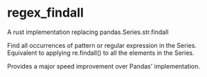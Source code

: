 # regex_findall
A rust implementation replacing pandas.Series.str.findall

Find all occurrences of pattern or regular expression in the Series.
Equivalent to applying re.findall() to all the elements in the Series.

Provides a major speed improvement over Pandas' implementation.
